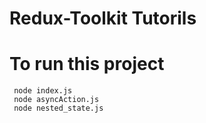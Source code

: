 ﻿# Redux-Toolkit Tutorils 
# To run this project
``` 
 node index.js
 node asyncAction.js
 node nested_state.js
```
